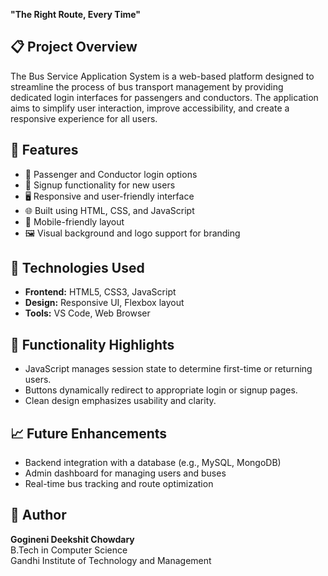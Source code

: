 
**"The Right Route, Every Time"**

## 📋 Project Overview

The Bus Service Application System is a web-based platform designed to streamline the process of bus transport management by providing dedicated login interfaces for passengers and conductors. The application aims to simplify user interaction, improve accessibility, and create a responsive experience for all users.

## 🚀 Features

- 🎫 Passenger and Conductor login options
- 📝 Signup functionality for new users
- 🖥️ Responsive and user-friendly interface
- 🌐 Built using HTML, CSS, and JavaScript
- 📱 Mobile-friendly layout
- 🖼️ Visual background and logo support for branding

## 🧰 Technologies Used

- **Frontend:** HTML5, CSS3, JavaScript
- **Design:** Responsive UI, Flexbox layout
- **Tools:** VS Code, Web Browser


## 🧠 Functionality Highlights

- JavaScript manages session state to determine first-time or returning users.
- Buttons dynamically redirect to appropriate login or signup pages.
- Clean design emphasizes usability and clarity.

## 📈 Future Enhancements

- Backend integration with a database (e.g., MySQL, MongoDB)
- Admin dashboard for managing users and buses
- Real-time bus tracking and route optimization

## 👤 Author

**Gogineni Deekshit Chowdary**  
B.Tech in Computer Science  
Gandhi Institute of Technology and Management



